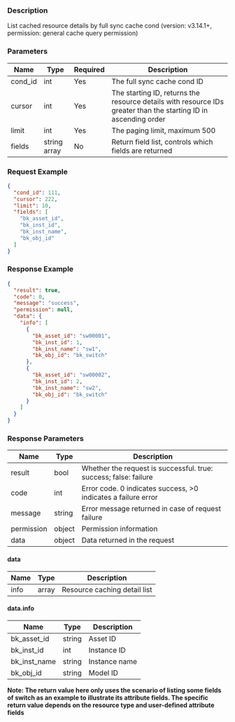 ### Description

List cached resource details by full sync cache cond (version: v3.14.1+, permission: general cache query permission)

### Parameters

| Name    | Type         | Required | Description                                                                                                     |
|---------|--------------|----------|-----------------------------------------------------------------------------------------------------------------|
| cond_id | int          | Yes      | The full sync cache cond ID                                                                                     |
| cursor  | int          | Yes      | The starting ID, returns the resource details with resource IDs greater than the starting ID in ascending order |
| limit   | int          | Yes      | The paging limit, maximum 500                                                                                   |
| fields  | string array | No       | Return field list, controls which fields are returned                                                           |

### Request Example

```json
{
  "cond_id": 111,
  "cursor": 222,
  "limit": 10,
  "fields": [
    "bk_asset_id",
    "bk_inst_id",
    "bk_inst_name",
    "bk_obj_id"
  ]
}
```

### Response Example

```json
{
  "result": true,
  "code": 0,
  "message": "success",
  "permission": null,
  "data": {
    "info": [
      {
        "bk_asset_id": "sw00001",
        "bk_inst_id": 1,
        "bk_inst_name": "sw1",
        "bk_obj_id": "bk_switch"
      },
      {
        "bk_asset_id": "sw00002",
        "bk_inst_id": 2,
        "bk_inst_name": "sw2",
        "bk_obj_id": "bk_switch"
      }
    ]
  }
}
```

### Response Parameters

| Name       | Type   | Description                                                      |
|------------|--------|------------------------------------------------------------------|
| result     | bool   | Whether the request is successful. true: success; false: failure |
| code       | int    | Error code. 0 indicates success, >0 indicates a failure error    |
| message    | string | Error message returned in case of request failure                |
| permission | object | Permission information                                           |
| data       | object | Data returned in the request                                     |

#### data

| Name | Type  | Description                  |
|------|-------|------------------------------|
| info | array | Resource caching detail list |

#### data.info

| Name         | Type   | Description   |
|--------------|--------|---------------|
| bk_asset_id  | string | Asset ID      |
| bk_inst_id   | int    | Instance ID   |
| bk_inst_name | string | Instance name |
| bk_obj_id    | string | Model ID      |

**Note: The return value here only uses the scenario of listing some fields of switch as an example to illustrate its attribute fields. The specific return value depends on the resource type and user-defined attribute fields**
